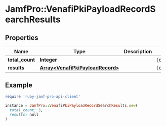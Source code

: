 # JamfPro::VenafiPkiPayloadRecordSearchResults

## Properties

| Name | Type | Description | Notes |
| ---- | ---- | ----------- | ----- |
| **total_count** | **Integer** |  | [optional] |
| **results** | [**Array&lt;VenafiPkiPayloadRecord&gt;**](VenafiPkiPayloadRecord.md) |  | [optional] |

## Example

```ruby
require 'ruby-jamf-pro-api-client'

instance = JamfPro::VenafiPkiPayloadRecordSearchResults.new(
  total_count: 3,
  results: null
)
```

